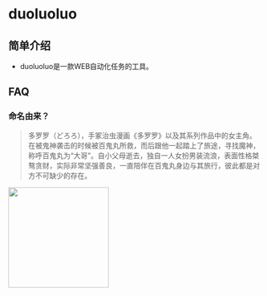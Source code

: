 

# duoluoluo



## 简单介绍

* duoluoluo是一款WEB自动化任务的工具。


## FAQ

### 命名由来？

>多罗罗（どろろ），手冢治虫漫画《多罗罗》以及其系列作品中的女主角。在被鬼神袭击的时候被百鬼丸所救，而后跟他一起踏上了旅途，寻找魔神，称呼百鬼丸为“大哥”。自小父母逝去，独自一人女扮男装流浪，表面性格桀骜贪财，实际非常坚强善良，一直陪伴在百鬼丸身边与其旅行，彼此都是对方不可缺少的存在。


<img src="https://bkimg.cdn.bcebos.com/pic/279759ee3d6d55fb611f179963224f4a21a4ddb0?x-bce-process=image/resize,m_lfit,w_268,limit_1/format,f_jpg" width="200" height="auto" />

